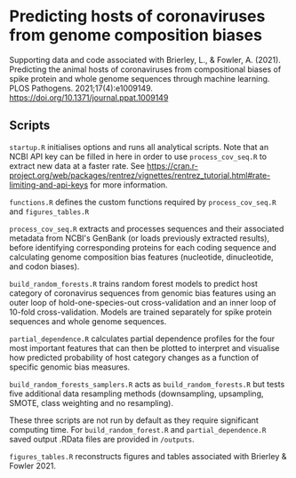 # Predicting hosts of coronaviruses from genome composition biases

Supporting data and code associated with Brierley, L., & Fowler, A. (2021). Predicting the animal hosts of coronaviruses from compositional biases of spike protein and whole genome sequences through machine learning. PLOS Pathogens. 2021;17(4):e1009149. https://doi.org/10.1371/journal.ppat.1009149

## Scripts

`startup.R` initialises options and runs all analytical scripts. Note that an NCBI API key can be filled in here in order to use `process_cov_seq.R` to extract new data at a faster rate. See https://cran.r-project.org/web/packages/rentrez/vignettes/rentrez_tutorial.html#rate-limiting-and-api-keys for more information.

`functions.R` defines the custom functions required by `process_cov_seq.R` and `figures_tables.R`

`process_cov_seq.R` extracts and processes sequences and their associated metadata from NCBI's GenBank (or loads previously extracted results), before identifying corresponding proteins for each coding sequence and calculating genome composition bias features (nucleotide, dinucleotide, and codon biases).

`build_random_forests.R` trains random forest models to predict host category of coronavirus sequences from genomic bias features using an outer loop of hold-one-species-out cross-validation and an inner loop of 10-fold cross-validation. Models are trained separately for spike protein sequences and whole genome sequences.

`partial_dependence.R` calculates partial dependence profiles for the four most important features that can then be plotted to interpret and visualise how predicted probability of host category changes as a function of specific genomic bias measures.

`build_random_forests_samplers.R` acts as `build_random_forests.R` but tests five additional data resampling methods (downsampling, upsampling, SMOTE, class weighting and no resampling).

These three scripts are not run by default as they require significant computing time. For `build_random_forest.R` and `partial_dependence.R` saved output .RData files are provided in `/outputs`.

`figures_tables.R` reconstructs figures and tables associated with Brierley & Fowler 2021.
